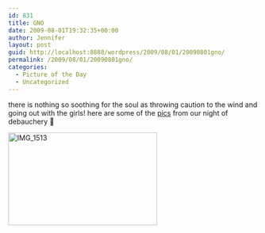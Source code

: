 ```yaml
---
id: 831
title: GNO
date: 2009-08-01T19:32:35+00:00
author: Jennifer
layout: post
guid: http://localhost:8888/wordpress/2009/08/01/20090801gno/
permalink: /2009/08/01/20090801gno/
categories:
  - Picture of the Day
  - Uncategorized
---
```

there is nothing so soothing for the soul as throwing caution to the wind and going out with the girls! here are some of the [pics](http://www.flickr.com/photos/jenniferandJennifers_photos/sets/72157621792858517/ "pics") from our night of debauchery 🙂
  
<img title="IMG_1513" height="187" alt="IMG_1513" width="300" class="alignnone size-medium wp-image-358" src="http://static.squarespace.com/static/50db6bb3e4b015296cd43789/50dfa5b1e4b0dc6320e0b5ea/50dfa5b1e4b0dc6320e0b6e2/1249154997000/?format=original" />